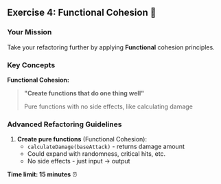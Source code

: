 ## Exercise 4: Functional Cohesion 🚀

### Your Mission
Take your refactoring further by applying **Functional** cohesion principles.

### Key Concepts

**Functional Cohesion:**
> **"Create functions that do one thing well"**
> 
> Pure functions with no side effects, like calculating damage

### Advanced Refactoring Guidelines

1. **Create pure functions** (Functional Cohesion):
   - `calculateDamage(baseAttack)` - returns damage amount
   - Could expand with randomness, critical hits, etc.
   - No side effects - just input → output

**Time limit: 15 minutes** ⏰
